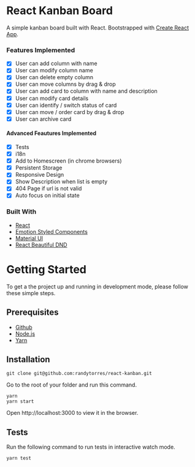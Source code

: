 # React Kanban Board 

A simple kanban board built with React. Bootstrapped with [Create React App](https://github.com/facebook/create-react-app).

### Features Implemented
- [x] User can add column with name
- [x] User can modify column name
- [x] User can delete empty column
- [x] User can move columns by drag & drop
- [x] User can add card to column with name and description
- [x] User can modify card details
- [x] User can identify / switch status of card
- [x] User can move / order card by drag & drop
- [x] User can archive card

#### Advanced Feautures Implemented
- [x] Tests
- [x] i18n
- [x] Add to Homescreen (in chrome browsers)
- [x] Persistent Storage
- [x] Responsive Design
- [x] Show Description when list is empty
- [x] 404 Page if url is not valid
- [x] Auto focus on initial state

### Built With
- [React](https://reactjs.org/)
- [Emotion Styled Components](https://emotion.sh/docs/styled)
- [Material UI](https://mui.com/)
- [React Beautiful DND](https://github.com/atlassian/react-beautiful-dnd)

# Getting Started
To get a the project up and running in development mode, please follow these simple steps.

## Prerequisites

- [Github](https://github.com/)
- [Node.js](https://nodejs.org/en/)
- [Yarn](https://yarnpkg.com/)

## Installation

```
git clone git@github.com:randytorres/react-kanban.git
```

Go to the root of your folder and run this command.

```
yarn
yarn start
```
Open http://localhost:3000 to view it in the browser.

## Tests

Run the following command to run tests in interactive watch mode.
```
yarn test
```